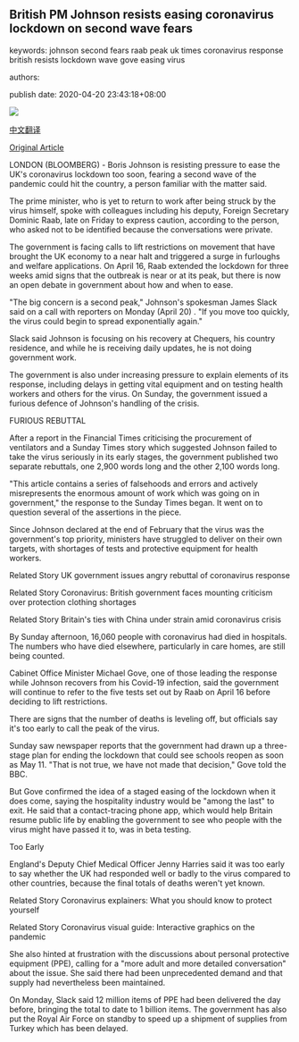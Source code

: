 ## British PM Johnson resists easing coronavirus lockdown on second wave fears

keywords: johnson second fears raab peak uk times coronavirus response british resists lockdown wave gove easing virus

authors: 

publish date: 2020-04-20 23:43:18+08:00

![](https://www.straitstimes.com/sites/default/files/styles/x_large/public/articles/2020/04/20/file7a8aidawjxyz6kxfmym.jpg?itok=qrC_NHzC)

[中文翻译](British%20PM%20Johnson%20resists%20easing%20coronavirus%20lockdown%20on%20second%20wave%20fears_zh.md)

[Original Article](https://www.straitstimes.com/world/europe/coronavirus-british-pm-johnson-resists-easing-lockdown-on-second-wave-fears)

LONDON (BLOOMBERG) - Boris Johnson is resisting pressure to ease the UK's coronavirus lockdown too soon, fearing a second wave of the pandemic could hit the country, a person familiar with the matter said.

The prime minister, who is yet to return to work after being struck by the virus himself, spoke with colleagues including his deputy, Foreign Secretary Dominic Raab, late on Friday to express caution, according to the person, who asked not to be identified because the conversations were private.

The government is facing calls to lift restrictions on movement that have brought the UK economy to a near halt and triggered a surge in furloughs and welfare applications. On April 16, Raab extended the lockdown for three weeks amid signs that the outbreak is near or at its peak, but there is now an open debate in government about how and when to ease.

"The big concern is a second peak," Johnson's spokesman James Slack said on a call with reporters on Monday (April 20) . "If you move too quickly, the virus could begin to spread exponentially again."

Slack said Johnson is focusing on his recovery at Chequers, his country residence, and while he is receiving daily updates, he is not doing government work.

The government is also under increasing pressure to explain elements of its response, including delays in getting vital equipment and on testing health workers and others for the virus. On Sunday, the government issued a furious defence of Johnson's handling of the crisis.

FURIOUS REBUTTAL

After a report in the Financial Times criticising the procurement of ventilators and a Sunday Times story which suggested Johnson failed to take the virus seriously in its early stages, the government published two separate rebuttals, one 2,900 words long and the other 2,100 words long.

"This article contains a series of falsehoods and errors and actively misrepresents the enormous amount of work which was going on in government," the response to the Sunday Times began. It went on to question several of the assertions in the piece.

Since Johnson declared at the end of February that the virus was the government's top priority, ministers have struggled to deliver on their own targets, with shortages of tests and protective equipment for health workers.

Related Story UK government issues angry rebuttal of coronavirus response

Related Story Coronavirus: British government faces mounting criticism over protection clothing shortages

Related Story Britain's ties with China under strain amid coronavirus crisis

By Sunday afternoon, 16,060 people with coronavirus had died in hospitals. The numbers who have died elsewhere, particularly in care homes, are still being counted.

Cabinet Office Minister Michael Gove, one of those leading the response while Johnson recovers from his Covid-19 infection, said the government will continue to refer to the five tests set out by Raab on April 16 before deciding to lift restrictions.

There are signs that the number of deaths is leveling off, but officials say it's too early to call the peak of the virus.

Sunday saw newspaper reports that the government had drawn up a three-stage plan for ending the lockdown that could see schools reopen as soon as May 11. "That is not true, we have not made that decision," Gove told the BBC.

But Gove confirmed the idea of a staged easing of the lockdown when it does come, saying the hospitality industry would be "among the last" to exit. He said that a contact-tracing phone app, which would help Britain resume public life by enabling the government to see who people with the virus might have passed it to, was in beta testing.

Too Early

England's Deputy Chief Medical Officer Jenny Harries said it was too early to say whether the UK had responded well or badly to the virus compared to other countries, because the final totals of deaths weren't yet known.

Related Story Coronavirus explainers: What you should know to protect yourself

Related Story Coronavirus visual guide: Interactive graphics on the pandemic

She also hinted at frustration with the discussions about personal protective equipment (PPE), calling for a "more adult and more detailed conversation" about the issue. She said there had been unprecedented demand and that supply had nevertheless been maintained.

On Monday, Slack said 12 million items of PPE had been delivered the day before, bringing the total to date to 1 billion items. The government has also put the Royal Air Force on standby to speed up a shipment of supplies from Turkey which has been delayed.
